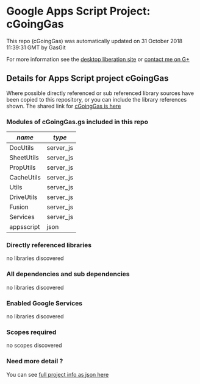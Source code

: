 # Google Apps Script Project: cGoingGas
This repo (cGoingGas) was automatically updated on 31 October 2018 11:39:31 GMT by GasGit

For more information see the [desktop liberation site](http://ramblings.mcpher.com/Home/excelquirks/drivesdk/gettinggithubready "desktop liberation") or [contact me on G+](https://plus.google.com/+BruceMcpherson "Bruce McPherson - GDE")
## Details for Apps Script project cGoingGas
Where possible directly referenced or sub referenced library sources have been copied to this repository, or you can include the library references shown. 
The shared link for [cGoingGas is here](https://script.google.com/d/1MwAmfOkZHWjxkruCnxFwbiD8f53cgwM316Fg3V_94beCa82RFJqsGz2Q/edit?usp=sharing "open in the GAS IDE")

### Modules of cGoingGas.gs included in this repo
*name*|*type*
--- | --- 
DocUtils| server_js
SheetUtils| server_js
PropUtils| server_js
CacheUtils| server_js
Utils| server_js
DriveUtils| server_js
Fusion| server_js
Services| server_js
appsscript| json
### Directly referenced libraries
no libraries discovered
### All dependencies and sub dependencies
no libraries discovered
### Enabled Google Services
no libraries discovered
### Scopes required
no scopes discovered
### Need more detail ?
You can see [full project info as json here](info.json)
